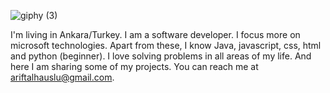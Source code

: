 
![giphy (3)](https://user-images.githubusercontent.com/76816948/171696932-86ae867d-b4cc-4c4f-af47-93ccd39998c8.gif)

I'm living in Ankara/Turkey. I am a software developer. I focus more on microsoft technologies. Apart from these, I know Java, javascript, css, html and python (beginner). I love solving problems in all areas of my life. And here I am sharing some of my projects. You can reach me at ariftalhauslu@gmail.com.
